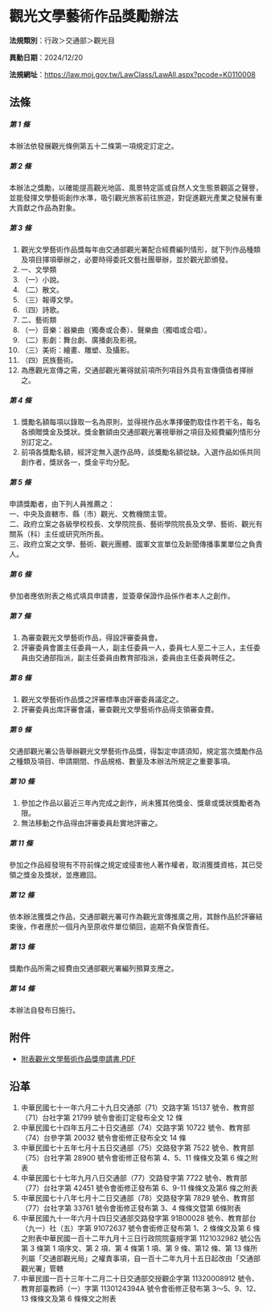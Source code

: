 # 觀光文學藝術作品獎勵辦法



**法規類別**：行政＞交通部＞觀光目

**異動日期**：2024/12/20  

**法規網址**：https://law.moj.gov.tw/LawClass/LawAll.aspx?pcode=K0110008



## 法條
##### 第 1 條
本辦法依發展觀光條例第五十二條第一項規定訂定之。

##### 第 2 條
本辦法之獎勵，以確能提高觀光地區、風景特定區或自然人文生態景觀區之聲譽，並能發揮文學藝術創作水準，吸引觀光旅客前往旅遊，對促進觀光產業之發展有重大貢獻之作品為對象。

##### 第 3 條
1. 觀光文學藝術作品獎每年由交通部觀光署配合經費編列情形，就下列作品種類及項目擇項舉辦之，必要時得委託文藝社團舉辦，並於觀光節頒發。
1. 一、文學類
1. （一）小說。
1. （二）散文。
1. （三）報導文學。
1. （四）詩歌。
1. 二、藝術類
1. （一）音樂：器樂曲（獨奏或合奏）、聲樂曲（獨唱或合唱）。
1. （二）影劇：舞台劇、廣播劇及影視。
1. （三）美術：繪畫、雕塑、及攝影。
1. （四）民族藝術。
1. 為應觀光宣傳之需，交通部觀光署得就前項所列項目外具有宣傳價值者擇辦之。

##### 第 4 條
1. 獎勵名額每項以錄取一名為原則，並得視作品水準擇優酌取佳作若干名，每名各頒贈獎金及獎狀。獎金數額由交通部觀光署視舉辦之項目及經費編列情形分別訂定之。
1. 前項各獎勵名額，經評定無入選作品時，該獎勵名額從缺。入選作品如係共同創作者，獎狀各一，獎金平均分配。

##### 第 5 條
申請獎勵者，由下列人員推薦之：  
一、中央及直轄市、縣（市）觀光、文教機關主管。  
二、政府立案之各級學校校長、文學院院長、藝術學院院長及文學、藝術、觀光有關系（科）主任或研究所所長。  
三、政府立案之文學、藝術、觀光團體、國軍文宣單位及新聞傳播事業單位之負責人。

##### 第 6 條
參加者應依附表之格式填具申請書，並簽章保證作品係作者本人之創作。

##### 第 7 條
1. 為審查觀光文學藝術作品，得設評審委員會。
1. 評審委員會置主任委員一人，副主任委員一人，委員七人至二十三人，主任委員由交通部指派，副主任委員由教育部指派，委員由主任委員聘任之。

##### 第 8 條
1. 觀光文學藝術作品獎之評審標準由評審委員議定之。
1. 評審委員出席評審會議，審查觀光文學藝術作品得支領審查費。

##### 第 9 條
交通部觀光署公告舉辦觀光文學藝術作品獎，得製定申請須知，規定當次獎勵作品之種類及項目、申請期間、作品規格、數量及本辦法所規定之重要事項。

##### 第 10 條
1. 參加之作品以最近三年內完成之創作，尚未獲其他獎金、獎章或獎狀獎勵者為限。
1. 無法移動之作品得由評審委員赴實地評審之。

##### 第 11 條
參加之作品經發現有不符前條之規定或侵害他人著作權者，取消獲獎資格，其已受領之獎金及獎狀，並應繳回。

##### 第 12 條
依本辦法獲獎之作品，交通部觀光署可作為觀光宣傳推廣之用，其餘作品於評審結束後，作者應於一個月內至原收件單位領回，逾期不負保管責任。

##### 第 13 條
獎勵作品所需之經費由交通部觀光署編列預算支應之。

##### 第 14 條
本辦法自發布日施行。
## 附件
* [附表觀光文學藝術作品獎申請書.PDF](https://law.moj.gov.tw/LawClass/LawGetFile.ashx?FileId=0000381133)
## 沿革
1. 中華民國七十一年六月二十九日交通部（71）交路字第 15137  號令、教育部（71）台社字第 21799  號令會銜訂定發布全文 12 條
1. 中華民國七十四年五月二十日交通部（74）交路字第 10722  號令、教育部（74）台參字第 20032 號令會銜修正發布全文 14 條
1. 中華民國七十五年七月十五日交通部（75）交路發字第 7522 號令、教育部（75）台社字第 28900 號令會銜修正發布第 4、5、11  條條文及第 6  條之附表
1. 中華民國七十七年九月八日交通部（77）交路發字第 7722 號令、教育部（77）台社字第 42451  號令會銜修正發布第 6、9-11  條條文及第6 條之附表
1. 中華民國七十八年七月十二日交通部（78）交路發字第 7829 號令、教育部（77）台社字第 33761  號令會銜修正發布第 3、4 條條文暨第 6條附表
1. 中華民國九十一年六月十四日交通部交路發字第 91B00028 號令、教育部台（九一）社（五）字第 91072637 號令會銜修正發布第 1、2 條條文及第 6  條之附表中華民國一百十二年九月十三日行政院院臺規字第 1121032982 號公告第 3  條第 1  項序文、第 2  項、第 4  條第 1  項、第 9  條、第12  條、第 13 條所列屬「交通部觀光局」之權責事項，自一百十二年九月十五日起改由「交通部觀光署」管轄
1. 中華民國一百十三年十二月二十日交通部交授觀企字第 11320008912  號令、教育部臺教師（一）字第 1130124394A  號令會銜修正發布第 3～5、9、12、13  條條文及第 6  條條文之附表
